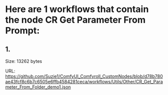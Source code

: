 # Here are 1 workflows that contain the node CR Get Parameter From Prompt:

## 1. 

Size: 13262 bytes

URL: https://github.com/Suzie1/ComfyUI_Comfyroll_CustomNodes/blob/d78b780ae43fcf8c6b7c6505e6ffb4584281ceca/workflows/Utils/Other/CR_Get_Parameter_From_Folder_demo1.json

